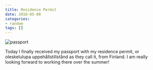 ```yaml
---
title: Residence Permit
date: 2010-05-08
categories:
- random
tags: []
---
```


![passport](/images/blgr/passport.jpg)

Today I finally received my passport with my residence permit, or oleskelulupa uppehållstillstånd as they call it, from Finland. I am really looking forward to working there over the summer!
